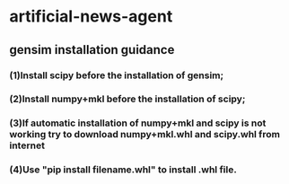 # artificial-news-agent

## gensim installation guidance
### (1)Install scipy before the installation of gensim;
### (2)Install numpy+mkl before the installation of scipy;
### (3)If automatic installation of numpy+mkl and scipy is not working try to download numpy+mkl.whl and scipy.whl from internet
### (4)Use "pip install filename.whl" to install .whl file.